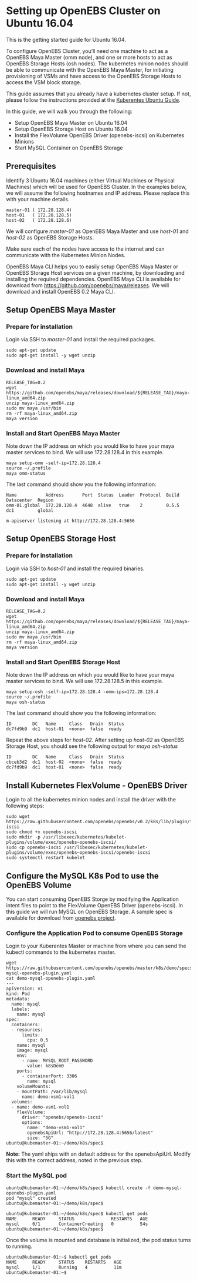 # Setting up OpenEBS Cluster on Ubuntu 16.04

This is the getting started guide for Ubuntu 16.04. 

To configure OpenEBS Cluster, you’ll need one machine to act as a OpenEBS Maya Master (omm node), and one or more hosts to act as OpenEBS Storage Hosts (osh nodes). The kubernetes minion nodes should be able to communicate with the OpenEBS Maya Master, for initiating provisioning of VSMs and have access to the OpenEBS Storage Hosts to access the VSM block storage. 

This guide assumes that you already have a kubernetes cluster setup. If not, please follow the instructions provided at the [Kuberentes Ubuntu Guide](https://kubernetes.io/docs/getting-started-guides/ubuntu/).

In this guide, we will walk you through the following:
- Setup OpenEBS Maya Master on Ubuntu 16.04
- Setup OpenEBS Storage Host on Ubuntu 16.04
- Install the FlexVolume OpenEBS Driver (openebs-iscsi) on Kubernetes Minions
- Start MySQL Container on OpenEBS Storage

## Prerequisites

Identify 3 Ubuntu 16.04 machines (either Virtual Machines or Physical Machines) which will be used for OpenEBS Cluster. In the examples below, we will assume the following hostnames and IP address. Please replace this with your machine details. 

```
master-01 ( 172.28.128.4)
host-01   ( 172.28.128.5)
host-02   ( 172.28.128.6)
```

We will configure *master-01* as OpenEBS Maya Master and use *host-01* and *host-02* as OpenEBS Storage Hosts. 

Make sure each of the nodes have access to the internet and can communicate with the Kubernetes Minion Nodes.

OpenEBS Maya CLI helps you to easily setup OpenEBS Maya Master or OpenEBS Storage Host services on a given machine, by downloading and installing the required dependencies. OpenEBS Maya CLI is available for download from https://github.com/openebs/maya/releases. We will download and install OpenEBS 0.2 Maya CLI. 

## Setup OpenEBS Maya Master

### Prepare for installation

Login via SSH to *master-01* and install the required packages. 

```
sudo apt-get update
sudo apt-get install -y wget unzip
```

### Download and install Maya

```
RELEASE_TAG=0.2
wget https://github.com/openebs/maya/releases/download/${RELEASE_TAG}/maya-linux_amd64.zip
unzip maya-linux_amd64.zip
sudo mv maya /usr/bin
rm -rf maya-linux_amd64.zip
maya version
```

### Install and Start OpenEBS Maya Master

Note down the IP address on which you would like to have your maya master services to bind. We will use 172.28.128.4 in this example. 

```
maya setup-omm -self-ip=172.28.128.4
source ~/.profile	
maya omm-status
```

The last command should show you the following information:

```
Name           Address       Port  Status  Leader  Protocol  Build  Datacenter  Region
omm-01.global  172.28.128.4  4648  alive   true    2         0.5.5  dc1         global

m-apiserver listening at http://172.28.128.4:5656
```

## Setup OpenEBS Storage Host

### Prepare for installation

Login via SSH to *host-01* and install the required binaries. 

```
sudo apt-get update
sudo apt-get install -y wget unzip
```

### Download and install Maya

```
RELEASE_TAG=0.2
wget https://github.com/openebs/maya/releases/download/${RELEASE_TAG}/maya-linux_amd64.zip
unzip maya-linux_amd64.zip
sudo mv maya /usr/bin
rm -rf maya-linux_amd64.zip
maya version
```

### Install and Start OpenEBS Storage Host

Note down the IP address on which you would like to have your maya master services to bind. We will use 172.28.128.5 in this example. 

```
maya setup-osh -self-ip=172.28.128.4 -omm-ips=172.28.128.4
source ~/.profile	
maya osh-status
```

The last command should show you the following information:

```
ID        DC   Name     Class   Drain  Status
dc7fd9b9  dc1  host-01  <none>  false  ready
```

Repeat the above steps for *host-02*. After setting up *host-02* as OpenEBS Storage Host, you should see the following output for *maya osh-status*

```
ID        DC   Name     Class   Drain  Status
cbceb3d2  dc1  host-02  <none>  false  ready
dc7fd9b9  dc1  host-01  <none>  false  ready

```

## Install Kubernetes FlexVolume - OpenEBS Driver

Login to all the kubernetes minion nodes and install the driver with the following steps:

```
sudo wget https://raw.githubusercontent.com/openebs/openebs/v0.2/k8s/lib/plugin/flexvolume/openebs-iscsi
sudo chmod +x openebs-iscsi
sudo mkdir -p /usr/libexec/kubernetes/kubelet-plugins/volume/exec/openebs~openebs-iscsi/
sudo cp openebs-iscsi /usr/libexec/kubernetes/kubelet-plugins/volume/exec/openebs~openebs-iscsi/openebs-iscsi
sudo systemctl restart kubelet
```

## Configure the MySQL K8s Pod to use the OpenEBS Volume

You can start consuming OpenEBS Storge by modifying the Application intent files to point to the FlexVolume OpenEBS Driver (openebs-iscsi). In this guide we will run MySQL on OpenEBS Storage. A sample spec is available for download from [openebs project](https://github.com/openebs/openebs/blob/master/k8s/demo/specs/demo-mysql-openebs-plugin.yaml). 

### Configure the Application Pod to consume OpenEBS Storage

Login to your Kuberentes Master or machine from where you can send the kubectl commands to the kubernetes master. 

```
wget https://raw.githubusercontent.com/openebs/openebs/master/k8s/demo/specs/demo-mysql-openebs-plugin.yaml
cat demo-mysql-openebs-plugin.yaml
---
apiVersion: v1
kind: Pod
metadata:
  name: mysql
  labels:
    name: mysql
spec:
  containers:
  - resources:
      limits:
        cpu: 0.5
    name: mysql
    image: mysql
    env:
      - name: MYSQL_ROOT_PASSWORD
        value: k8sDem0
    ports:
      - containerPort: 3306
        name: mysql
    volumeMounts:
    - mountPath: /var/lib/mysql
      name: demo-vsm1-vol1
  volumes:
  - name: demo-vsm1-vol1
    flexVolume:
      driver: "openebs/openebs-iscsi"
      options:
        name: "demo-vsm1-vol1"
        openebsApiUrl: "http://172.28.128.4:5656/latest"
        size: "5G"
ubuntu@kubemaster-01:~/demo/k8s/spec$ 
```
**Note:** The yaml ships with an default address for the openebsApiUrl. Modify this with the correct address, noted in the previous step.

### Start the MySQL pod
```
ubuntu@kubemaster-01:~/demo/k8s/spec$ kubectl create -f demo-mysql-openebs-plugin.yaml
pod "mysql" created
ubuntu@kubemaster-01:~/demo/k8s/spec$ 
```

```
ubuntu@kubemaster-01:~/demo/k8s/spec$ kubectl get pods
NAME      READY     STATUS              RESTARTS   AGE
mysql     0/1       ContainerCreating   0          54s
ubuntu@kubemaster-01:~/demo/k8s/spec$ 
```

Once the volume is mounted and database is initialized, the pod status turns to running. 

```
ubuntu@kubemaster-01:~$ kubectl get pods
NAME      READY     STATUS    RESTARTS   AGE
mysql     1/1       Running   4          11m
ubuntu@kubemaster-01:~$ 
```
